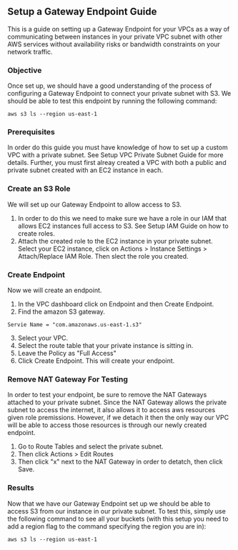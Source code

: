 ## Setup a Gateway Endpoint Guide
This is a guide on setting up a Gateway Endpoint for your VPCs as a way of communicating between instances in your private VPC subnet with other AWS services without availability risks or bandwidth constraints on your network traffic.

### Objective
Once set up, we should have a good understanding of the process of configuring a Gateway Endpoint to connect your private subnet with S3. We should be able to test this endpoint by running the following command:
```
aws s3 ls --region us-east-1
```

### Prerequisites
In order do this guide you must have knowledge of how to set up a custom VPC with a private subnet. See Setup VPC Private Subnet Guide for more details. Further, you must first alreay created a VPC with both a public and private subnet created with an EC2 instance in each.

### Create an S3 Role
We will set up our Gateway Endpoint to allow access to S3.
1. In order to do this we need to make sure we have a role in our IAM that allows EC2 instances full access to S3. See Setup IAM Guide on how to create roles.
2. Attach the created role to the EC2 instance in your private subnet. Select your EC2 instance, click on Actions > Instance Settings > Attach/Replace IAM Role. Then slect the role you created.

### Create Endpoint
Now we will create an endpoint.
1. In the VPC dashboard click on Endpoint and then Create Endpoint.
2. Find the amazon S3 gateway.
```
Servie Name = "com.amazonaws.us-east-1.s3"
```
3. Select your VPC.
4. Select the route table that your private instance is sitting in.
5. Leave the Policy as "Full Access"
6. Click Create Endpoint.
This will create your endpoint.

### Remove NAT Gateway For Testing
In order to test your endpoint, be sure to remove the NAT Gateways attached to your private subnet. Since the NAT Gateway allows the private subnet to access the internet, it also allows it to access aws resources given role premissions. However, if we detach it then the only way our VPC will be able to access those resources is through our newly created endpoint.
1. Go to Route Tables and select the private subnet.
2. Then click Actions > Edit Routes
3. Then click "x" next to the NAT Gateway in order to detatch, then click Save.

### Results
Now that we have our Gateway Endpoint set up we should be able to access S3 from our instance in our private subnet. To test this, simply use the following command to see all your buckets (with this setup you need to add a region flag to the command specifying the region you are in):
```
aws s3 ls --region us-east-1
```
